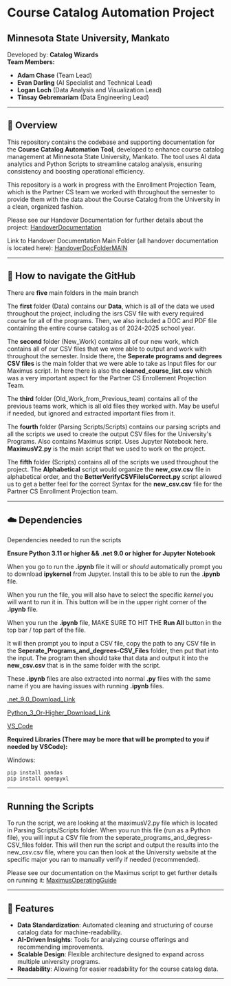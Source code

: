 # Course Catalog Automation Project

## Minnesota State University, Mankato

Developed by: **Catalog Wizards**  
**Team Members:**  
- **Adam Chase** (Team Lead)  
- **Evan Darling** (AI Specialist and Technical Lead)  
- **Logan Loch** (Data Analysis and Visualization Lead)  
- **Tinsay Gebremariam** (Data Engineering Lead)

---

## 📖 Overview

This repository contains the codebase and supporting documentation for the **Course Catalog Automation Tool**, developed to enhance course catalog management at Minnesota State University, Mankato. The tool uses AI data analytics and Python Scripts to streamline catalog analysis, ensuring consistency and boosting operational efficiency.

This repository is a work in progress with the Enrollment Projection Team, which is the Partner CS team we worked with throughout the semester to provide them with the data about the Course Catalog from the University in a clean, organized fashion.

Please see our Handover Documentation for further details about the project:
[HandoverDocumentation](https://docs.google.com/document/d/1cGDePDSeqsEZEynMIXdLtys_tKGcuo_o/edit?usp=sharing&ouid=111109381263984826684&rtpof=true&sd=true)

Link to Handover Documentation Main Folder (all handover documentation is located here):
[HandoverDocFolderMAIN](https://drive.google.com/drive/folders/1QzcPhiwN3tsmDp8o_IQDrD6uY_9eQmZk?usp=drive_link)

---

## 🔎 How to navigate the GitHub

There are **five** main folders in the main branch

The **first** folder (Data) contains our **Data**, which is all of the data we used throughout the project, including the isrs CSV file with every required course for all of the programs.
Then, we also included a DOC and PDF file containing the entire course catalog as of 2024-2025 school year.

The **second** folder (New_Work) contains all of our new work, which contains all of our CSV files that we were able to output and work with throughout the semester. Inside there, the **Seperate programs and degrees CSV files** is the main folder that we were able to take as Input files for our Maximus script. In here there is also the **cleaned_course_list.csv** which was a very important aspect for the Partner CS Enrollement Projection Team. 

The **third** folder (Old_Work_from_Previous_team) contains all of the previous teams work, which is all old files they worked with. May be useful if needed, but ignored and extracted important files from it.

The **fourth** folder (Parsing Scripts/Scripts) contains our parsing scripts and all the scripts we used to create the output CSV files for the University's Programs. Also contains Maximus script. Uses Jupyter Notebook here. **MaximusV2.py** is the main script that we used to work on the project.

The **fifth** folder (Scripts) contains all of the scripts we used throughout the project. The **Alphabetical** script would organize the **new_csv.csv** file in alphabetical order, and the **BetterVerifyCSVFileIsCorrect.py** script allowed us to get a better feel for the correct Syntax for the **new_csv.csv** file for the Partner CS Enrollment Projection team. 


---

## ☁️ Dependencies 

Dependencies needed to run the scripts

**Ensure Python 3.11 or higher && .net 9.0 or higher for Jupyter Notebook**

When you go to run the **.ipynb** file it will or _should_ automatically prompt you to download **ipykernel** from Jupyter. Install this to be able to run the **.ipynb** file.

When you run the file, you will also have to select the specific _kernel_ you will want to run it in. This button will be in the upper right corner of the **.ipynb** file. 

When you run the **.ipynb** file, MAKE SURE TO HIT THE **Run All** button in the top bar / top part of the file.

It will then prompt you to input a CSV file, copy the path to any CSV file in the **Seperate_Programs_and_degrees-CSV_Files** folder, then put that into the input. The program then should take that data and output it into the **new_csv.csv** that is in the same folder with the script. 

These **.ipynb** files are also extracted into normal **.py** files with the same name if you are having issues with running **.ipynb** files.

[.net_9.0_Download_Link](https://dotnet.microsoft.com/en-us/download/dotnet/9.0)

[Python_3_Or-Higher_Download_Link](https://www.python.org/downloads/)

[VS_Code](https://code.visualstudio.com/)

**Required Libraries (There may be more that will be prompted to you if needed by VSCode):**

Windows:
```
pip install pandas
pip install openpyxl
```

---
## Running the Scripts

To run the script, we are looking at the maximusV2.py file which is located in Parsing Scripts/Scripts folder. When you run this file (run as a Python file), you will input a CSV file from the seperate_programs_and_degress-CSV_files folder. This will then run the script and output the results into the new_csv.csv file, where you can then look at the University website at the specific major you ran to manually verify if needed (recommended). 

Please see our documentation on the Maximus script to get further details on running it:
[MaximusOperatingGuide](https://docs.google.com/document/d/1lRv_oX56ReinbQxL4zgjadUbcDbfe6tm1i3ecoDD274/edit?usp=sharing)

---

## 🚀 Features

- **Data Standardization**: Automated cleaning and structuring of course catalog data for machine-readability.
- **AI-Driven Insights**: Tools for analyzing course offerings and recommending improvements.
- **Scalable Design**: Flexible architecture designed to expand across multiple university programs.
- **Readability**: Allowing for easier readability for the course catalog data. 

---
